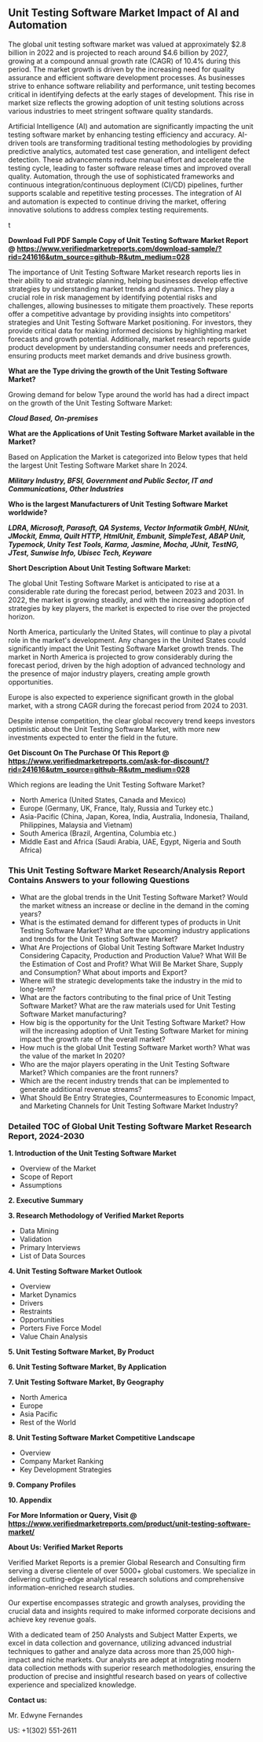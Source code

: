 <h2>Unit Testing Software Market Impact of AI and Automation</h2><p>The global unit testing software market was valued at approximately $2.8 billion in 2022 and is projected to reach around $4.6 billion by 2027, growing at a compound annual growth rate (CAGR) of 10.4% during this period. The market growth is driven by the increasing need for quality assurance and efficient software development processes. As businesses strive to enhance software reliability and performance, unit testing becomes critical in identifying defects at the early stages of development. This rise in market size reflects the growing adoption of unit testing solutions across various industries to meet stringent software quality standards.</p><p>Artificial Intelligence (AI) and automation are significantly impacting the unit testing software market by enhancing testing efficiency and accuracy. AI-driven tools are transforming traditional testing methodologies by providing predictive analytics, automated test case generation, and intelligent defect detection. These advancements reduce manual effort and accelerate the testing cycle, leading to faster software release times and improved overall quality. Automation, through the use of sophisticated frameworks and continuous integration/continuous deployment (CI/CD) pipelines, further supports scalable and repetitive testing processes. The integration of AI and automation is expected to continue driving the market, offering innovative solutions to address complex testing requirements.</p>t</p><p id="" class=""><strong>Download Full PDF Sample Copy of Unit Testing Software Market Report @ <a href="https://www.verifiedmarketreports.com/download-sample/?rid=241616&utm_source=github-R&utm_medium=028" target="_blank">https://www.verifiedmarketreports.com/download-sample/?rid=241616&utm_source=github-R&utm_medium=028</a></strong></p><p>The importance of&nbsp;Unit Testing Software Market research reports lies in their ability to aid strategic planning, helping businesses develop effective strategies by understanding market trends and dynamics. They play a crucial role in risk management by identifying potential risks and challenges, allowing businesses to mitigate them proactively. These reports offer a competitive advantage by providing insights into competitors' strategies and Unit Testing Software Market positioning. For investors, they provide critical data for making informed decisions by highlighting market forecasts and growth potential. Additionally, market research reports guide product development by understanding consumer needs and preferences, ensuring products meet market demands and drive business growth.</p><p><strong>What are the&nbsp;Type driving the growth of the Unit Testing Software Market?</strong></p><p id="" class="">Growing demand for below Type around the world has had a direct impact on the growth of the Unit Testing Software Market:</p><em><strong>Cloud Based, On-premises</strong></em></p><strong>What are the&nbsp;Applications&nbsp;of Unit Testing Software Market available in the Market?</strong></p><p id="" class="">Based on Application the Market is categorized into Below types that held the largest Unit Testing Software Market share In 2024.</p><em><strong>Military Industry, BFSI, Government and Public Sector, IT and Communications, Other Industries</strong></em></p><strong>Who is the largest Manufacturers of Unit Testing Software Market worldwide?</strong></p><p><em><strong>LDRA, Microsoft, Parasoft, QA Systems, Vector Informatik GmbH, NUnit, JMockit, Emma, Quilt HTTP, HtmlUnit, Embunit, SimpleTest, ABAP Unit, Typemock, Unity Test Tools, Karma, Jasmine, Mocha, JUnit, TestNG, JTest, Sunwise Info, Ubisec Tech, Keyware</strong></em></p><p id="" class=""><strong>Short Description About Unit Testing Software Market:</strong></p><p>The global Unit Testing Software Market is anticipated to rise at a considerable rate during the forecast period, between 2023 and 2031. In 2022, the market is growing steadily, and with the increasing adoption of strategies by key players, the market is expected to rise over the projected horizon.</p><p>North America, particularly the United States, will continue to play a pivotal role in the market's development. Any changes in the United States could significantly impact the Unit Testing Software Market growth trends. The market in North America is projected to grow considerably during the forecast period, driven by the high adoption of advanced technology and the presence of major industry players, creating ample growth opportunities.</p><p>Europe is also expected to experience significant growth in the global market, with a strong CAGR during the forecast period from 2024 to 2031.</p><p>Despite intense competition, the clear global recovery trend keeps investors optimistic about the Unit Testing Software Market, with more new investments expected to enter the field in the future.</p><p id="" class=""><strong>Get Discount On The Purchase Of This Report @ <a href="https://www.verifiedmarketreports.com/ask-for-discount/?rid=241616&utm_source=github-R&utm_medium=028" target="_blank">https://www.verifiedmarketreports.com/ask-for-discount/?rid=241616&utm_source=github-R&utm_medium=028</a></strong></p>Which regions are leading the Unit Testing Software Market?</p><ul><li>North America (United States, Canada and Mexico)</li><li>Europe (Germany, UK, France, Italy, Russia and Turkey etc.)</li><li>Asia-Pacific (China, Japan, Korea, India, Australia, Indonesia, Thailand, Philippines, Malaysia and Vietnam)</li><li>South America (Brazil, Argentina, Columbia etc.)</li><li>Middle East and Africa (Saudi Arabia, UAE, Egypt, Nigeria and South Africa)</li></ul><h3 id="" class="">This Unit Testing Software Market Research/Analysis Report Contains Answers to your following Questions</h3><ul><li>What are the global trends in the Unit Testing Software Market? Would the market witness an increase or decline in the demand in the coming years?</li><li>What is the estimated demand for different types of products in Unit Testing Software Market? What are the upcoming industry applications and trends for the Unit Testing Software Market?</li><li>What Are Projections of Global Unit Testing Software Market Industry Considering Capacity, Production and Production Value? What Will Be the Estimation of Cost and Profit? What Will Be Market Share, Supply and Consumption? What about imports and Export?</li><li>Where will the strategic developments take the industry in the mid to long-term?</li><li>What are the factors contributing to the final price of Unit Testing Software Market? What are the raw materials used for Unit Testing Software Market manufacturing?</li><li>How big is the opportunity for the Unit Testing Software Market? How will the increasing adoption of Unit Testing Software Market for mining impact the growth rate of the overall market?</li><li>How much is the global Unit Testing Software Market worth? What was the value of the market In 2020?</li><li>Who are the major players operating in the Unit Testing Software Market? Which companies are the front runners?</li><li>Which are the recent industry trends that can be implemented to generate additional revenue streams?</li><li>What Should Be Entry Strategies, Countermeasures to Economic Impact, and Marketing Channels for Unit Testing Software Market Industry?</li></ul><h3 id="" class="">Detailed TOC of Global Unit Testing Software Market Research Report, 2024-2030</h3><p id="" class=""><strong>1. Introduction of the Unit Testing Software Market</strong></p><ul><li>Overview of the Market</li><li>Scope of Report</li><li>Assumptions</li></ul><p id="" class=""><strong>2. Executive Summary</strong></p><p id="" class=""><strong>3. Research Methodology of Verified Market Reports</strong></p><ul><li>Data Mining</li><li>Validation</li><li>Primary Interviews</li><li>List of Data Sources</li></ul><p id="" class=""><strong>4. Unit Testing Software Market Outlook</strong></p><ul><li>Overview</li><li>Market Dynamics</li><li>Drivers</li><li>Restraints</li><li>Opportunities</li><li>Porters Five Force Model</li><li>Value Chain Analysis</li></ul><p id="" class=""><strong>5. Unit Testing Software Market, By Product</strong></p><p id="" class=""><strong>6. Unit Testing Software Market, By Application</strong></p><p id="" class=""><strong>7. Unit Testing Software Market, By Geography</strong></p><ul><li>North America</li><li>Europe</li><li>Asia Pacific</li><li>Rest of the World</li></ul><p id="" class=""><strong>8. Unit Testing Software Market Competitive Landscape</strong></p><ul><li>Overview</li><li>Company Market Ranking</li><li>Key Development Strategies</li></ul><p id="" class=""><strong>9. Company Profiles</strong></p><p id="" class=""><strong>10. Appendix</strong></p><p id="" class=""><strong>For More Information or Query, Visit @ <a href="https://www.verifiedmarketreports.com/product/unit-testing-software-market/" target="_blank">https://www.verifiedmarketreports.com/product/unit-testing-software-market/</a></strong></p><p id="" class=""><strong>About Us: Verified Market Reports</strong></p><p id="" class="">Verified Market Reports is a premier Global Research and Consulting firm serving a diverse clientele of over 5000+ global customers. We specialize in delivering cutting-edge analytical research solutions and comprehensive information-enriched research studies.</p><p id="" class="">Our expertise encompasses strategic and growth analyses, providing the crucial data and insights required to make informed corporate decisions and achieve key revenue goals.</p><p id="" class="">With a dedicated team of 250 Analysts and Subject Matter Experts, we excel in data collection and governance, utilizing advanced industrial techniques to gather and analyze data across more than 25,000 high-impact and niche markets. Our analysts are adept at integrating modern data collection methods with superior research methodologies, ensuring the production of precise and insightful research based on years of collective experience and specialized knowledge.</p><p id="" class=""><strong>Contact us:</strong></p><p id="" class="">Mr. Edwyne Fernandes</p><p id="" class="">US: +1(302) 551-2611</p>